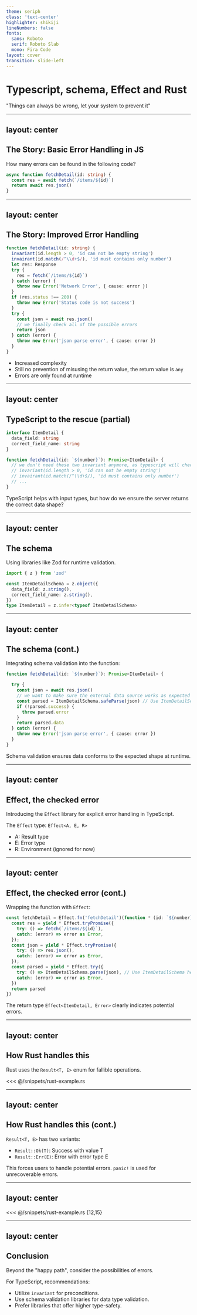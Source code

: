 ```yaml
---
theme: seriph
class: 'text-center'
highlighter: shikiji
lineNumbers: false
fonts:
  sans: Roboto
  serif: Roboto Slab
  mono: Fira Code
layout: cover
transition: slide-left
---
```


# Typescript, schema, Effect and Rust

"Things can always be wrong, let your system to prevent it"

---
layout: center
---

## The Story: Basic Error Handling in JS

How many errors can be found in the following code?

```ts
async function fetchDetail(id: string) {
  const res = await fetch(`/items/${id}`)
  return await res.json()
}
```

---
layout: center
---

## The Story: Improved Error Handling

```ts
function fetchDetail(id: string) {
  invariant(id.length > 0, 'id can not be empty string')
  invairant(id.match(/^\\d+$/), 'id must contains only number')
  let res: Response
  try {
    res = fetch(`/items/${id}`)
  } catch (error) {
    throw new Error('Network Error', { cause: error })
  }
  if (res.status !== 200) {
    throw new Error('Status code is not success')
  }
  try {
    const json = await res.json()
    // we finally check all of the possible errors
    return json
  } catch (error) {
    throw new Error('json parse error', { cause: error })
  }
}
```

- Increased complexity
- Still no prevention of misusing the return value, the return value is `any`
- Errors are only found at runtime

---
layout: center
---

## TypeScript to the rescue (partial)

```ts
interface ItemDetail {
  data_field: string
  correct_field_name: string
}

function fetchDetail(id: `${number}`): Promise<ItemDetail> {
  // we don't need these two invariant anymore, as typescript will check this
  // invariant(id.length > 0, 'id can not be empty string')
  // invairant(id.match(/^\\d+$/), 'id must contains only number')
  // ...
}
```

TypeScript helps with input types, but how do we ensure the server returns the correct data shape?

---
layout: center
---

## The schema

Using libraries like Zod for runtime validation.

```ts
import { z } from 'zod'

const ItemDetailSchema = z.object({
  data_field: z.string(),
  correct_field_name: z.string(),
})
type ItemDetail = z.infer<typeof ItemDetailSchema>
```

---
layout: center
---

## The schema (cont.)

Integrating schema validation into the function:

```ts
function fetchDetail(id: `${number}`): Promise<ItemDetail> {

  try {
    const json = await res.json()
    // we want to make sure the external data source works as expected
    const parsed = ItemDetailSchema.safeParse(json) // Use ItemDetailSchema here
    if (!parsed.success) {
      throw parsed.error
    }
    return parsed.data
  } catch (error) {
    throw new Error('json parse error', { cause: error })
  }
}
```

Schema validation ensures data conforms to the expected shape at runtime.

---
layout: center
---

## Effect, the checked error

Introducing the `Effect` library for explicit error handling in TypeScript.

The `Effect` type: `Effect<A, E, R>`
- A: Result type
- E: Error type
- R: Environment (ignored for now)

---
layout: center
---

## Effect, the checked error (cont.)

Wrapping the function with `Effect`:

```ts
const fetchDetail = Effect.fn('fetchDetail')(function * (id: `${number}`) {
  const res = yield * Effect.tryPromise({
    try: () => fetch(`/items/${id}`),
    catch: (error) => error as Error,
  });
  const json = yield * Effect.tryPromise({
    try: () => res.json(),
    catch: (error) => error as Error,
  });
  const parsed = yield * Effect.try({
    try: () => ItemDetailSchema.parse(json), // Use ItemDetailSchema here
    catch: (error) => error as Error,
  })
  return parsed
})
```

The return type `Effect<ItemDetail, Error>` clearly indicates potential errors.

---
layout: center
---

## How Rust handles this

Rust uses the `Result<T, E>` enum for fallible operations.

<<< @/snippets/rust-example.rs

---
layout: center
---

## How Rust handles this (cont.)

`Result<T, E>` has two variants:
- `Result::Ok(T)`: Success with value T
- `Result::Err(E)`: Error with error type E

This forces users to handle potential errors. `panic!` is used for unrecoverable errors.

---
layout: center
---

<<< @/snippets/rust-example.rs {12,15}

---
layout: center
---

## Conclusion

Beyond the "happy path", consider the possibilities of errors.

For TypeScript, recommendations:
- Utilize `invariant` for preconditions.
- Use schema validation libraries for data type validation.
- Prefer libraries that offer higher type-safety.

